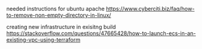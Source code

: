 needed instructions for ubuntu apache
https://www.cyberciti.biz/faq/how-to-remove-non-empty-directory-in-linux/

creating new infrastructure in exisitng build
https://stackoverflow.com/questions/47665428/how-to-launch-ecs-in-an-existing-vpc-using-terraform